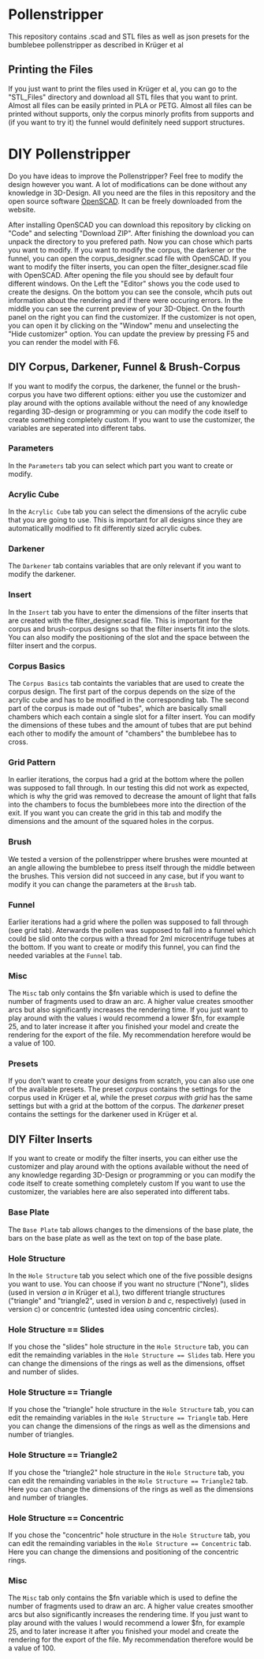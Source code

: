 # Pollenstripper
 
This repository contains .scad and STL files as well as json presets for the bumblebee pollenstripper as described in Krüger et al

## Printing the Files

If you just want to print the files used in Krüger et al, you can go to the "STL_Files" directory and download all STL files that you want to print. Almost all files can be easily printed in PLA or PETG. Almost all files can be printed without supports, only the corpus minorly profits from supports and (if you want to try it) the funnel would definitely need support structures.

# DIY Pollenstripper
Do you have ideas to improve the Pollenstripper? Feel free to modify the design however you want. A lot of modifications can be done without any knowledge in 3D-Design. All you need are the files in this repository and the open source software [OpenSCAD](https://openscad.org/). It can be freely downloaded from the website. 

After installing OpenSCAD you can download this repository by clicking on "Code" and selecting "Download ZIP". After finishing the download you can unpack the directory to you prefered path.
Now you can chose which parts you want to modify. 
If you want to modify the corpus, the darkener or the funnel, you can open the corpus_designer.scad file with OpenSCAD. If you want to modify the filter inserts, you can open the filter_designer.scad file with OpenSCAD.
After opening the file you should see by default four different windows. On the Left the "Editor" shows you the code used to create the designs. On the bottom you can see the console, whcih puts out information about the rendering and if there were occuring errors. In the middle you can see the current preview of your 3D-Object. On the fourth panel on the right you can find the customizer. If the customizer is not open, you can open it by clicking on the "Window" menu and unselecting the "Hide customizer" option.
You can update the preview by pressing F5 and you can render the model with F6.

## DIY Corpus, Darkener, Funnel & Brush-Corpus
If you want to modify the corpus, the darkener, the funnel or the brush-corpus you have two different options: either you use the customizer and play around with the options available without the need of any knowledge regarding 3D-design or programming or you can modify the code itself to create something completely custom. 
If you want to use the customizer, the variables are seperated into different tabs.

### Parameters
In the `Parameters` tab you can select which part you want to create or modify. 

### Acrylic Cube
In the `Acrylic Cube` tab you can select the dimensions of the acrylic cube that you are going to use. This is important for all designs since they are automaticallly modified to fit differently sized acrylic cubes.

### Darkener
The `Darkener` tab contains variables that are only relevant if you want to modify the darkener.

### Insert
In the `Insert` tab you have to enter the dimensions of the filter inserts that are created with the filter_designer.scad file. This is important for the corpus and brush-corpus designs so that the filter inserts fit into the slots.
You can also modify the positioning of the slot and the space between the filter insert and the corpus. 

### Corpus Basics
The `Corpus Basics` tab containts the variables that are used to create the corpus design. The first part of the corpus depends on the size of the acrylic cube and has to be modified in the corresponding tab. The second part of the corpus is made out of "tubes", which are basically small chambers which each contain a single slot for a filter insert. You can modify the dimensions of these tubes and the amount of tubes that are put behind each other to modify the amount of "chambers" the bumblebee has to cross.

### Grid Pattern
In earlier iterations, the corpus had a grid at the bottom where the pollen was supposed to fall through. In our testing this did not work as expected, which is why the grid was removed to decrease the amount of light that falls into the chambers to focus the bumblebees more into the direction of the exit. If you want you can create the grid in this tab and modify the dimensions and the amount of the squared holes in the corpus.

### Brush
We tested a version of the pollenstripper where brushes were mounted at an angle allowing the bumblebee to press itself through the middle between the brushes. This version did not succeed in any case, but if you want to modify it you can change the parameters at the `Brush` tab.

### Funnel
Earlier iterations had a grid where the pollen was supposed to fall through (see grid tab). Aterwards the pollen was supposed to fall into a funnel which could be slid onto the corpus with a thread for 2ml microcentrifuge tubes at the bottom. If you want to create or modify this funnel, you can find the needed variables at the `Funnel` tab.

### Misc
The `Misc` tab only contains the $fn variable which is used to define the number of fragments used to draw an arc. A higher value creates smoother arcs but also significantly increases the rendering time. If you just want to play around with the values i would recommend a lower $fn, for example 25, and to later increase it after you finished your model and create the rendering for the export of the file. My recommendation herefore would be a value of 100.

### Presets
If you don't want to create your designs from scratch, you can also use one of the available presets. The preset *corpus* contains the settings for the corpus used in Krüger et al, while the preset *corpus with grid* has the same settings but with a grid at the bottom of the corpus. The *darkener* preset contains the settings for the darkener used in Krüger et al.

## DIY Filter Inserts
If you want to create or modify the filter inserts, you can either use the customizer and play around with the options available without the need of any knowledge regarding 3D-Design or programming or you can modify the code itself to create something completely custom
If you want to use the customizer, the variables here are also seperated into different tabs.

### Base Plate
The `Base Plate` tab allows changes to the dimensions of the base plate, the bars on the base plate as well as the text on top of the base plate.

### Hole Structure
In the `Hole Structure` tab you select which one of the five possible designs you want to use.
You can choose if you want no structure ("None"), slides (used in version *a* in Krüger et al.), two different triangle structures ("triangle" and "triangle2", used in version *b* and *c*, respectively) (used in version c) or concentric (untested idea using concentric circles). 

### Hole Structure == Slides
If you chose the "slides" hole structure in the `Hole Structure` tab, you can edit the remainding variables in the `Hole Structure == Slides` tab. Here you can change the dimensions of the rings as well as the dimensions, offset and number of slides.

### Hole Structure == Triangle
If you chose the "triangle" hole structure in the `Hole Structure` tab, you can edit the remainding variables in the `Hole Structure == Triangle` tab. Here you can change the dimensions of the rings as well as the dimensions and number of triangles.

### Hole Structure == Triangle2
If you chose the "triangle2" hole structure in the `Hole Structure` tab, you can edit the remainding variables in the `Hole Structure == Triangle2` tab. Here you can change the dimensions of the rings as well as the dimensions and number of triangles.

### Hole Structure == Concentric
If you chose the "concentric" hole structure in the `Hole Structure` tab, you can edit the remainding variables in the `Hole Structure == Concentric` tab. Here you can change the dimensions and positioning of the concentric rings.

### Misc
The `Misc` tab only contains the $fn variable which is used to define the number of fragments used to draw an arc. A higher value creates smoother arcs but also significantly increases the rendering time. If you just want to play around with the values I would recommend a lower $fn, for example 25, and to later increase it after you finished your model and create the rendering for the export of the file. My recommendation therefore would be a value of 100.
